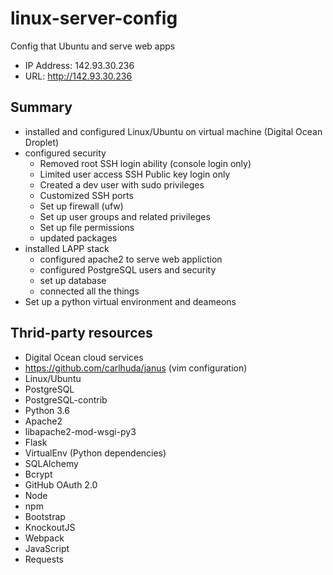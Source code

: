 # linux-server-config
Config that Ubuntu and serve web apps

- IP Address: 142.93.30.236
- URL: http://142.93.30.236

## Summary
- installed and configured Linux/Ubuntu on virtual machine (Digital Ocean Droplet)
- configured security
    - Removed root SSH login ability (console login only)
    - Limited user access SSH Public key login only
    - Created a dev user with sudo privileges
    - Customized SSH ports
    - Set up firewall (ufw)
    - Set up user groups and related privileges
    - Set up file permissions
    - updated packages
- installed LAPP stack
    - configured apache2 to serve web appliction
    - configured PostgreSQL users and security
    - set up database
    - connected all the things
- Set up a python virtual environment and deameons

## Thrid-party resources
- Digital Ocean cloud services
- https://github.com/carlhuda/janus (vim configuration)
- Linux/Ubuntu
- PostgreSQL
- PostgreSQL-contrib
- Python 3.6
- Apache2
- libapache2-mod-wsgi-py3
- Flask
- VirtualEnv (Python dependencies)
- SQLAlchemy
- Bcrypt
- GitHub OAuth 2.0
- Node
- npm
- Bootstrap
- KnockoutJS
- Webpack
- JavaScript
- Requests
